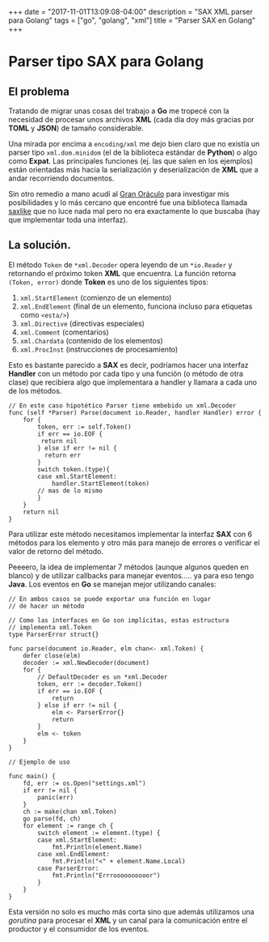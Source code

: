 +++
date = "2017-11-01T13:09:08-04:00"
description = "SAX XML parser para Golang"
tags = ["go", "golang", "xml"]
title = "Parser SAX en Golang"
+++

# Parser tipo SAX para Golang

## El problema

Tratando de migrar unas cosas del trabajo a **Go** me tropecé con la necesidad de
procesar unos archivos **XML** (cada día doy más gracias por **TOML** y **JSON**) de
tamaño considerable.

Una mirada por encima a `encoding/xml` me dejo bien claro que no existía un
parser tipo `xml.dom.minidom` (el de la biblioteca estándar de **Python**) o algo
como **Expat**. Las principales funciones (ej. las que salen en los ejemplos)
están orientadas más hacia la serialización y deserialización de **XML** que a
andar recorriendo documentos.

Sin otro remedio a mano acudí al [Gran Oráculo](http://google.com) para
investigar mis posibilidades y lo más cercano que encontré fue una biblioteca
llamada [saxlike](https://github.com/kokardy/saxlike ) que no luce nada mal pero
no era exactamente lo que buscaba (hay que implementar toda una interfaz).

## La solución.

El método `Token` de `*xml.Decoder` opera leyendo de un `*io.Reader` y retornando
el próximo token **XML** que encuentra. La función retorna `(Token, error)` donde
**Token** es uno de los siguientes tipos:

1. `xml.StartElement` (comienzo de un elemento)
2. `xml.EndElement` (final de un elemento, funciona incluso para etiquetas  como
   `<esta/>`)
3. `xml.Directive` (directivas especiales)
4. `xml.Comment` (comentarios)
5. `xml.Chardata` (contenido de los elementos)
6. `xml.ProcInst` (instrucciones de procesamiento)

Esto es bastante parecido a **SAX** es decir, podríamos hacer una interfaz
**Handler** con un método por cada tipo y una función (o método de otra clase) que
recibiera algo que implementara a handler y llamara a cada uno de los métodos.

```
// En este caso hipotético Parser tiene embebido un xml.Decoder
func (self *Parser) Parse(document io.Reader, handler Handler) error {
    for {
        token, err := self.Token()
        if err == io.EOF {
         return nil
        } else if err != nil {
          return err
        }
        switch token.(type){
        case xml.StartElement:
            handler.StartElement(token)
        // mas de lo mismo
        }
    }
    return nil
}
```

Para utilizar este método necesitamos implementar la interfaz **SAX** con 6
métodos para los elemento y otro más para manejo de errores o verificar el valor
de retorno del método.

Peeeero, la idea de implementar 7 métodos (aunque algunos queden en blanco) y de
utilizar callbacks para manejar eventos..... ya para eso tengo **Java**. Los
eventos en **Go** se manejan mejor utilizando canales:

```
// En ambos casos se puede exportar una función en lugar
// de hacer un método

// Como las interfaces en Go son implícitas, estas estructura
// implementa xml.Token
type ParserError struct{}

func parse(document io.Reader, elm chan<- xml.Token) {
    defer close(elm)
    decoder := xml.NewDecoder(document)
    for {
        // DefaultDecoder es un *xml.Decoder
        token, err := decoder.Token()
        if err == io.EOF {
            return
        } else if err != nil {
            elm <- ParserError{}
            return
        }
        elm <- token
    }
}

// Ejemplo de uso

func main() {
    fd, err := os.Open("settings.xml")
    if err != nil {
        panic(err)
    }
    ch := make(chan xml.Token)
    go parse(fd, ch)
    for element := range ch {
        switch element := element.(type) {
        case xml.StartElement:
            fmt.Println(element.Name)
        case xml.EndElement:
            fmt.Println("<" + element.Name.Local)
        case ParserError:
            fmt.Println("Errroooooooooor")
        }
    }
}
```

Esta versión no solo es mucho más corta sino que además utilizamos una
*gorutina* para procesar el **XML** y un canal para la comunicación entre el
productor y el consumidor de los eventos.
